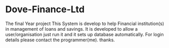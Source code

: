 # Dove-Finance-Ltd
The final Year project
This System is develop to help Financial institution(s) in management of loans and savings.
It is developed to allow a user/organisation just run it and it sets up database automatically.
For login details please contact the programmer(me).
thanks.
